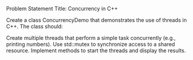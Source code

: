 Problem Statement
Title: Concurrency in C++

Create a class ConcurrencyDemo that demonstrates the use of threads in C++. The class should:

Create multiple threads that perform a simple task concurrently (e.g., printing numbers).
Use std::mutex to synchronize access to a shared resource.
Implement methods to start the threads and display the results.
